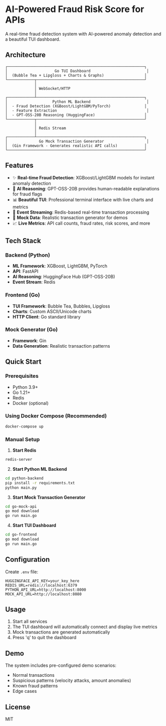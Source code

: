 # AI-Powered Fraud Risk Score for APIs

A real-time fraud detection system with AI-powered anomaly detection and a beautiful TUI dashboard.

## Architecture

```
┌─────────────────────────────────────────────────────────────┐
│                     Go TUI Dashboard                         │
│  (Bubble Tea + Lipgloss + Charts & Graphs)                  │
└────────────┬────────────────────────────────────────────────┘
             │
             │ WebSocket/HTTP
             │
┌────────────┴────────────────────────────────────────────────┐
│                    Python ML Backend                         │
│  - Fraud Detection (XGBoost/LightGBM/PyTorch)               │
│  - Feature Extraction                                        │
│  - GPT-OSS-20B Reasoning (HuggingFace)                      │
└────────────┬────────────────────────────────────────────────┘
             │
             │ Redis Stream
             │
┌────────────┴────────────────────────────────────────────────┐
│              Go Mock Transaction Generator                   │
│  (Gin Framework - Generates realistic API calls)            │
└─────────────────────────────────────────────────────────────┘
```

## Features

- ✨ **Real-time Fraud Detection**: XGBoost/LightGBM models for instant anomaly detection
- 🤖 **AI Reasoning**: GPT-OSS-20B provides human-readable explanations for fraud flags
- 📊 **Beautiful TUI**: Professional terminal interface with live charts and metrics
- 🔄 **Event Streaming**: Redis-based real-time transaction processing
- 🎯 **Mock Data**: Realistic transaction generator for demos
- 📈 **Live Metrics**: API call counts, fraud rates, risk scores, and more

## Tech Stack

### Backend (Python)
- **ML Framework**: XGBoost, LightGBM, PyTorch
- **API**: FastAPI
- **AI Reasoning**: HuggingFace Hub (GPT-OSS-20B)
- **Event Stream**: Redis

### Frontend (Go)
- **TUI Framework**: Bubble Tea, Bubbles, Lipgloss
- **Charts**: Custom ASCII/Unicode charts
- **HTTP Client**: Go standard library

### Mock Generator (Go)
- **Framework**: Gin
- **Data Generation**: Realistic transaction patterns

## Quick Start

### Prerequisites
- Python 3.9+
- Go 1.21+
- Redis
- Docker (optional)

### Using Docker Compose (Recommended)

```bash
docker-compose up
```

### Manual Setup

1. **Start Redis**
```bash
redis-server
```

2. **Start Python ML Backend**
```bash
cd python-backend
pip install -r requirements.txt
python main.py
```

3. **Start Mock Transaction Generator**
```bash
cd go-mock-api
go mod download
go run main.go
```

4. **Start TUI Dashboard**
```bash
cd go-frontend
go mod download
go run main.go
```

## Configuration

Create `.env` file:
```env
HUGGINGFACE_API_KEY=your_key_here
REDIS_URL=redis://localhost:6379
PYTHON_API_URL=http://localhost:8000
MOCK_API_URL=http://localhost:8080
```

## Usage

1. Start all services
2. The TUI dashboard will automatically connect and display live metrics
3. Mock transactions are generated automatically
4. Press 'q' to quit the dashboard

## Demo

The system includes pre-configured demo scenarios:
- Normal transactions
- Suspicious patterns (velocity attacks, amount anomalies)
- Known fraud patterns
- Edge cases

## License

MIT
